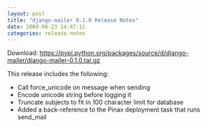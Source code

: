 ```yaml
---
layout: post
title: "django-mailer 0.1.0 Release Notes"
date: 2009-08-23 14:47:11
categories: release-notes
---
```


Download: <https://pypi.python.org/packages/source/d/django-mailer/django-mailer-0.1.0.tar.gz>

This release includes the following:

* Call force_unicode on message when sending
* Encode unicode string before logging it
* Truncate subjects to fit in 100 character limit for database
* Added a back-reference to the Pinax deployment task that runs send_mail
